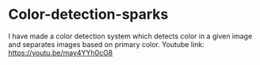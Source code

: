 # Color-detection-sparks
I have made a color detection system which detects color in a given image and separates images based on primary color.
Youtube link:
https://youtu.be/may4YYh0cG8

